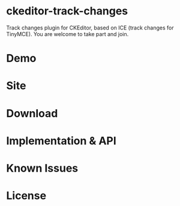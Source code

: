 ckeditor-track-changes
======================

Track changes plugin for CKEditor, based on ICE (track changes for TinyMCE). You are welcome to take part and join.

Demo
======================

Site
======================

Download
======================

Implementation & API
======================

Known Issues
======================

License
======================
